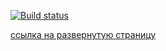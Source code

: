 [![Build status](https://ci.appveyor.com/api/projects/status/fnuu5iaa9n5o18qm/branch/master?svg=true)](https://ci.appveyor.com/project/Yushkevich-A-A/continuous-deployment/branch/master)


[ссылка на развернутую страницу](https://yushkevich-a-a.github.io/Continuous_deployment/)
